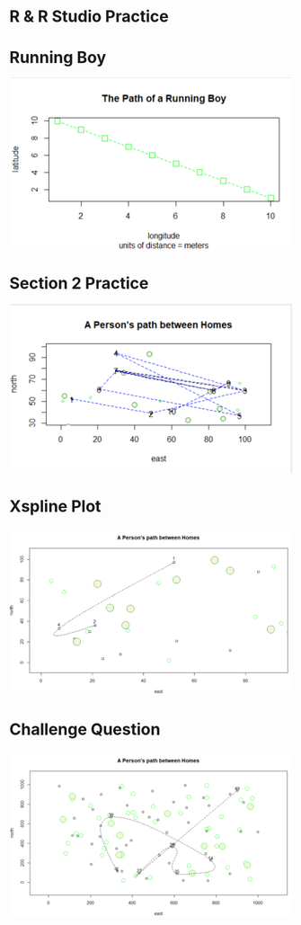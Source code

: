# R & R Studio Practice

# Running Boy 
![](runningboy.png)

# Section 2 Practice
![](pathbetweenhomes1.png)

# Xspline Plot
![](xsplinegraph.png)

# Challenge Question
![](challengeq.png)
